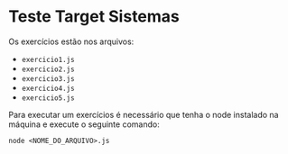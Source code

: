 # Teste Target Sistemas
Os exercícios estão nos arquivos:
- `exercicio1.js`
- `exercicio2.js`
- `exercicio3.js`
- `exercicio4.js`
- `exercicio5.js`

Para executar um exercícios é necessário que tenha o node instalado na máquina e execute o seguinte comando:

```node <NOME_DO_ARQUIVO>.js```